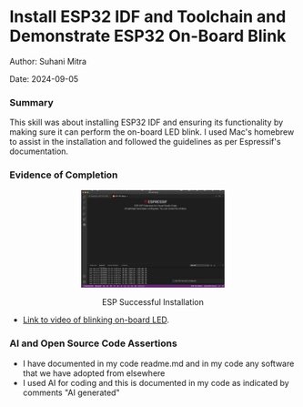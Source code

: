 #  Install ESP32 IDF and Toolchain and Demonstrate ESP32 On-Board Blink

Author: Suhani Mitra

Date: 2024-09-05

### Summary

This skill was about installing ESP32 IDF and ensuring its functionality by making sure it can perform the on-board LED blink. I used Mac's homebrew to assist in the installation and followed the guidelines as per Espressif's documentation.

### Evidence of Completion
<p align="center">
<img src="./images/esp.png" width="50%">
</p>
<p align="center">
ESP Successful Installation
</p>

- [Link to video of blinking on-board LED](https://drive.google.com/file/d/1LZiPkUNRwXYLXw0n2yFt-5pl_rCG0jT4/view?usp=sharing).

### AI and Open Source Code Assertions

- I have documented in my code readme.md and in my code any
software that we have adopted from elsewhere
- I used AI for coding and this is documented in my code as
indicated by comments "AI generated" 



